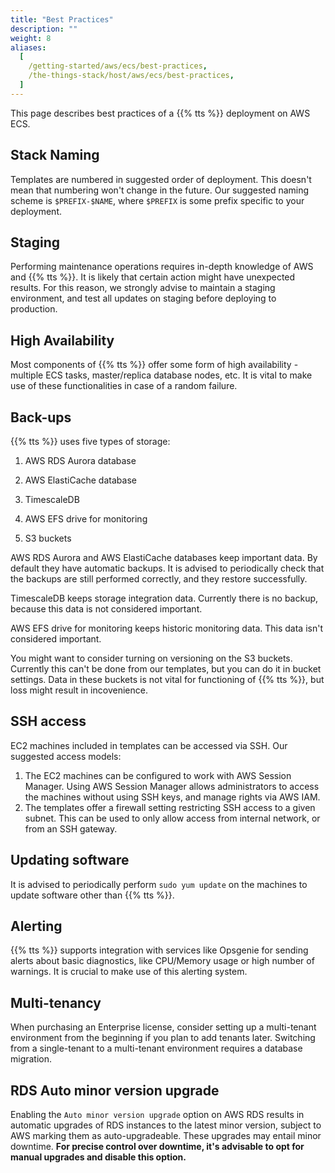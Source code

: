 ```yaml
---
title: "Best Practices"
description: ""
weight: 8
aliases:
  [
    /getting-started/aws/ecs/best-practices,
    /the-things-stack/host/aws/ecs/best-practices,
  ]
---
```


This page describes best practices of a {{% tts %}} deployment on AWS ECS.

## Stack Naming

Templates are numbered in suggested order of deployment. This doesn't mean that numbering won't change in the future. Our suggested naming scheme is `$PREFIX-$NAME`, where `$PREFIX` is some prefix specific to your deployment.

## Staging

Performing maintenance operations requires in-depth knowledge of AWS and {{% tts %}}. It is likely that certain action might have unexpected results. For this reason, we strongly advise to maintain a staging environment, and test all updates on staging before deploying to production.

## High Availability

Most components of {{% tts %}} offer some form of high availability - multiple ECS tasks, master/replica database nodes, etc. It is vital to make use of these functionalities in case of a random failure.

## Back-ups

{{% tts %}} uses five types of storage:

1. AWS RDS Aurora database

2. AWS ElastiCache database

3. TimescaleDB

4. AWS EFS drive for monitoring

5. S3 buckets

AWS RDS Aurora and AWS ElastiCache databases keep important data. By default they have automatic backups. It is advised to periodically check that the backups are still performed correctly, and they restore successfully.

TimescaleDB keeps storage integration data. Currently there is no backup, because this data is not considered important.

AWS EFS drive for monitoring keeps historic monitoring data. This data isn't considered important.

You might want to consider turning on versioning on the S3 buckets. Currently this can't be done from our templates, but you can do it in bucket settings. Data in these buckets is not vital for functioning of {{% tts %}}, but loss might result in incovenience.

## SSH access

EC2 machines included in templates can be accessed via SSH. Our suggested access models:

1. The EC2 machines can be configured to work with AWS Session Manager. Using AWS Session Manager allows administrators to access the machines without using SSH keys, and manage rights via AWS IAM.
2. The templates offer a firewall setting restricting SSH access to a given subnet. This can be used to only allow access from internal network, or from an SSH gateway.

## Updating software

It is advised to periodically perform `sudo yum update` on the machines to update software other than {{% tts %}}.

## Alerting

{{% tts %}} supports integration with services like Opsgenie for sending alerts about basic diagnostics, like CPU/Memory usage or high number of warnings. It is crucial to make use of this alerting system.

## Multi-tenancy

When purchasing an Enterprise license, consider setting up a multi-tenant environment from the beginning if you plan to add tenants later. Switching from a single-tenant to a multi-tenant environment requires a database migration.

## RDS Auto minor version upgrade

Enabling the `Auto minor version upgrade` option on AWS RDS results in automatic upgrades of RDS instances to the latest minor version, subject to AWS marking them as auto-upgradeable. These upgrades may entail minor downtime. **For precise control over downtime, it's advisable to opt for manual upgrades and disable this option.**
